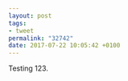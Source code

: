 ```yaml
---
layout: post
tags:
- tweet
permalink: "32742"
date: 2017-07-22 10:05:42 +0100
---
```


Testing 123.
